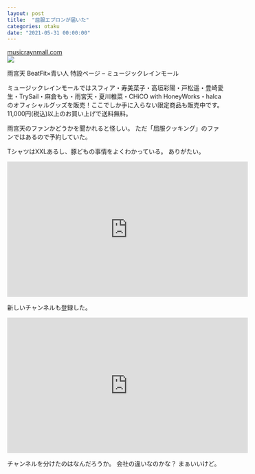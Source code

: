 ```yaml
---
layout: post
title:  "屈服エプロンが届いた"
categories: otaku
date: "2021-05-31 00:00:00"
---
```



<div class="card">
  <a href="https://musicraynmall.com/pages/soraamamiya_aoihito_tokusetsu"></a>
  <div class="card__header">
    <a href="https://musicraynmall.com/pages/soraamamiya_aoihito_tokusetsu">musicraynmall.com</a>
  </div>
  <div class="card__image">
    <img src="https://cdn.shopify.com/s/files/1/0446/5600/1192/files/OGP_758aeb1b-66ec-4f80-9260-57b291cbd28a.jpg?v=1616416256">
  </div>
  <div class="card__title">
    <p>雨宮天 BeatFit×青い人 特設ページ
– ミュージックレインモール
</p>
  </div>
  <div class="card__description">
    <p>ミュージックレインモールではスフィア・寿美菜子・高垣彩陽・戸松遥・豊崎愛生・TrySail・麻倉もも・雨宮天・夏川椎菜・CHiCO with HoneyWorks・halcaのオフィシャルグッズを販売！ここでしか手に入らない限定商品も販売中です。11,000円(税込)以上のお買い上げで送料無料。</p>
  </div>
</div>


雨宮天のファンかどうかを聞かれると怪しい。
ただ「屈服クッキング」のファンではあるので予約していた。

TシャツはXXLあるし、豚どもの事情をよくわかっている。
ありがたい。

<div class="google">
<iframe width="560" height="315" src="https://www.youtube.com/embed/K8BWLxaCfIo" title="YouTube video player" frameborder="0" allow="accelerometer; autoplay; clipboard-write; encrypted-media; gyroscope; picture-in-picture" allowfullscreen></iframe>
</div>

新しいチャンネルも登録した。

<div class="google">
<iframe width="560" height="315" src="https://www.youtube.com/embed/p5zfFCGjSqM" title="YouTube video player" frameborder="0" allow="accelerometer; autoplay; clipboard-write; encrypted-media; gyroscope; picture-in-picture" allowfullscreen></iframe>
</div>

チャンネルを分けたのはなんだろうか。
会社の違いなのかな？
まぁいいけど。
